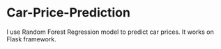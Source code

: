 # Car-Price-Prediction
I use Random Forest Regression model to predict car prices. It works on Flask framework.
